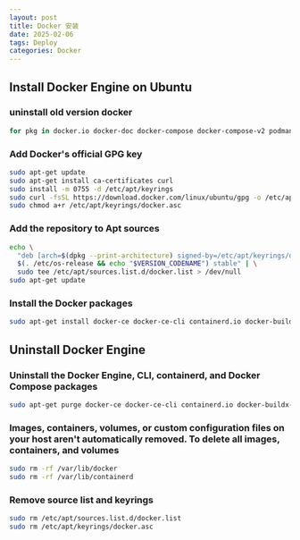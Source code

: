 ```yaml
---
layout: post
title: Docker 安装
date: 2025-02-06
tags: Deploy
categories: Docker
---
```


## Install Docker Engine on Ubuntu

### uninstall old version docker

```bash
for pkg in docker.io docker-doc docker-compose docker-compose-v2 podman-docker containerd runc; do sudo apt-get remove $pkg; done
```

### Add Docker's official GPG key

```bash
sudo apt-get update
sudo apt-get install ca-certificates curl
sudo install -m 0755 -d /etc/apt/keyrings
sudo curl -fsSL https://download.docker.com/linux/ubuntu/gpg -o /etc/apt/keyrings/docker.asc
sudo chmod a+r /etc/apt/keyrings/docker.asc
```

### Add the repository to Apt sources

```bash
echo \
  "deb [arch=$(dpkg --print-architecture) signed-by=/etc/apt/keyrings/docker.asc] https://download.docker.com/linux/ubuntu \
  $(. /etc/os-release && echo "$VERSION_CODENAME") stable" | \
  sudo tee /etc/apt/sources.list.d/docker.list > /dev/null
sudo apt-get update
```

### Install the Docker packages

```bash
sudo apt-get install docker-ce docker-ce-cli containerd.io docker-buildx-plugin docker-compose-plugin
```

## Uninstall Docker Engine

### Uninstall the Docker Engine, CLI, containerd, and Docker Compose packages

```bash
sudo apt-get purge docker-ce docker-ce-cli containerd.io docker-buildx-plugin docker-compose-plugin docker-ce-rootless-extras
```

### Images, containers, volumes, or custom configuration files on your host aren't automatically removed. To delete all images, containers, and volumes

```bash
sudo rm -rf /var/lib/docker
sudo rm -rf /var/lib/containerd
```

### Remove source list and keyrings

```bash
sudo rm /etc/apt/sources.list.d/docker.list
sudo rm /etc/apt/keyrings/docker.asc
```
